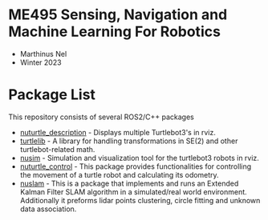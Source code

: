 # ME495 Sensing, Navigation and Machine Learning For Robotics
* Marthinus Nel
* Winter 2023
# Package List
This repository consists of several ROS2/C++ packages
- [nuturtle_description](https://github.com/ME495-Navigation/nuturtle-Marnonel6/tree/main/nuturtle_description) - Displays multiple Turtlebot3's in rviz.
- [turtlelib](https://github.com/ME495-Navigation/nuturtle-Marnonel6/tree/main/turtlelib) - A library for handling transformations in SE(2) and other turtlebot-related math.
- [nusim](https://github.com/ME495-Navigation/nuturtle-Marnonel6/blob/main/nusim)  - Simulation and visualization tool for the turtlebot3 robots in rviz.
- [nuturtle_control](https://github.com/ME495-Navigation/nuturtle-Marnonel6/tree/main/nuturtle_control) - This package provides functionalities for controlling the movement of a turtle robot and calculating its odometry.
- [nuslam](https://github.com/ME495-Navigation/nuturtle-Marnonel6/blob/main/nuslam/README.md) - This is a package that implements and runs an Extended Kalman Filter SLAM algorithm in a simulated/real world environment. Additionally it preforms lidar points clustering, circle fitting and unknown data association.
